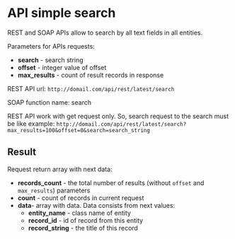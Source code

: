 API simple search
====================

REST and SOAP APIs allow to search by all text fields in all entities.

Parameters for APIs requests:

 - **search** - search string
 - **offset** - integer value of offset
 - **max_results** - count of result records in response

REST API url: `http://domail.com/api/rest/latest/search`

SOAP function name: search

REST API work with get request only. So, search request to the search must be like example:
`http://domail.com/api/rest/latest/search?max_results=100&offset=0&search=search_string`

Result
------

Request return array with next data:

 - **records_count** - the total number of results (without `offset` and `max_results`) parameters
 - **count** - count of records in current request
 - **data**- array with data. Data consists from next values:
     - **entity_name** - class name of entity
     - **record_id** - id of record from this entity
     - **record_string** - the title of this record